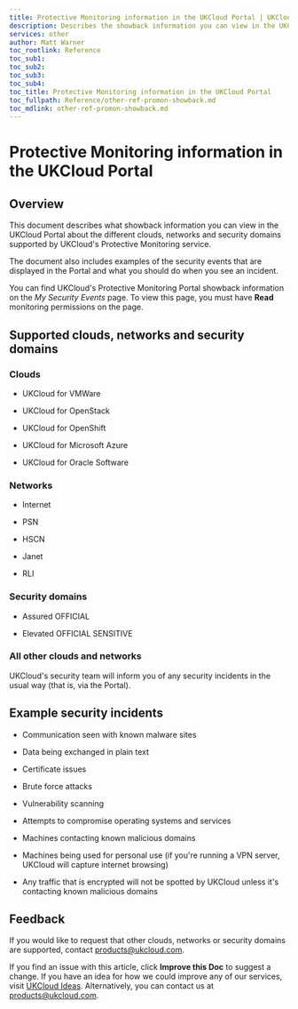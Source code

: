 ```yaml
---
title: Protective Monitoring information in the UKCloud Portal | UKCloud Ltd
description: Describes the showback information you can view in the UKCloud Portal about the different clouds, networks and security domains supported by UKCloud's Protective Monitoring service
services: other
author: Matt Warner
toc_rootlink: Reference
toc_sub1: 
toc_sub2:
toc_sub3:
toc_sub4:
toc_title: Protective Monitoring information in the UKCloud Portal
toc_fullpath: Reference/other-ref-promon-showback.md
toc_mdlink: other-ref-promon-showback.md
---
```


# Protective Monitoring information in the UKCloud Portal

## Overview

This document describes what showback information you can view in the UKCloud Portal about the different clouds, networks and security domains supported by UKCloud's Protective Monitoring service.

The document also includes examples of the security events that are displayed in the Portal and what you should do when you see an incident.

You can find UKCloud's Protective Monitoring Portal showback information on the *My Security Events* page. To view this page, you must have **Read** monitoring permissions on the page.

## Supported clouds, networks and security domains

### Clouds

- UKCloud for VMWare

- UKCloud for OpenStack

- UKCloud for OpenShift

- UKCloud for Microsoft Azure

- UKCloud for Oracle Software

### Networks

- Internet

- PSN

- HSCN

- Janet

- RLI

### Security domains

- Assured OFFICIAL

- Elevated OFFICIAL SENSITIVE

### All other clouds and networks

UKCloud's security team will inform you of any security incidents in the usual way (that is, via the Portal).

## Example security incidents

- Communication seen with known malware sites

- Data being exchanged in plain text

- Certificate issues

- Brute force attacks

- Vulnerability scanning

- Attempts to compromise operating systems and services

- Machines contacting known malicious domains

- Machines being used for personal use (if you're running a VPN server, UKCloud will capture internet browsing)

- Any traffic that is encrypted will not be spotted by UKCloud unless it's contacting known malicious domains

## Feedback

If you would like to request that other clouds, networks or security domains are supported, contact <products@ukcloud.com>.

If you find an issue with this article, click **Improve this Doc** to suggest a change. If you have an idea for how we could improve any of our services, visit [UKCloud Ideas](https://ideas.ukcloud.com). Alternatively, you can contact us at <products@ukcloud.com>.

